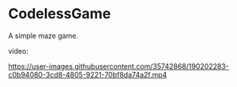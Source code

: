 # CodelessGame
A simple maze game.

video:

https://user-images.githubusercontent.com/35742868/190202283-c0b94080-3cd8-4805-9221-70bf8da74a2f.mp4

